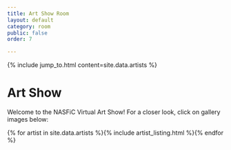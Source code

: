 ```yaml
---
title: Art Show Room
layout: default
category: room
public: false
order: 7

---
```


{% include jump_to.html content=site.data.artists %}

# Art Show

Welcome to the NASFiC Virtual Art Show! For a closer look, click on gallery images below:

{% for artist in site.data.artists %}{% include artist_listing.html %}{% endfor %}